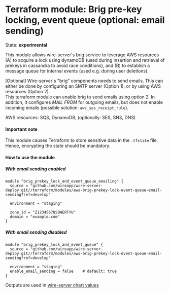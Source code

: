Terraform module: Brig pre-key locking, event queue (optional: email sending) 
=============================================================================

State: __experimental__

This module allows wire-server's brig service to leverage AWS resources (A) to
acquire a lock using dynamoDB (used during insertion and retrieval of prekeys
in cassandra to avoid race conditions), and (B) to establish a message queue
for internal events (used e.g. during user deletions).

[Optional] Wire-server's "brig" components needs to send emails. This can either
be done by configuring an SMTP server (Option 1), or by using AWS resources (Option 2).           
This terraform module can enable brig to send emails using option 2. In addition, it
configures *MAIL FROM* for outgoing emails, but does not enable incoming emails
(possible solution: `aws_ses_receipt_rule`).

AWS resources: SQS, DynamoDB, (optionally: SES, SNS, DNS)


#### Important note

This module causes Terraform to store sensitive data in the `.tfstate` file. Hence, encrypting the state should be
mandatory.


#### How to use the module

##### With email sending __enabled__

```hcl
module "brig_prekey_lock_and_event_queue_emailing" {
  source = "github.com/wireapp/wire-server-deploy.git//terraform/modules/aws-brig-prekey-lock-event-queue-email-sending?ref=develop"
  
  environment = "staging"

  zone_id = "Z12345678SQWERTYU"
  domain = "example.com"
}
```

##### With email sending __disabled__

```hcl
module "brig_prekey_lock_and_event_queue" {
  source = "github.com/wireapp/wire-server-deploy.git//terraform/modules/aws-brig-prekey-lock-event-queue-email-sending?ref=develop"
  
  environment = "staging"
  enable_email_sending = false    # default: true
}
```

Outputs are used in [wire-server chart values](https://github.com/wireapp/wire-server-deploy/blob/a55d17afa5ac2f40bd50c5d0b907f60ac028377a/values/wire-server/prod-values.example.yaml#L27)
